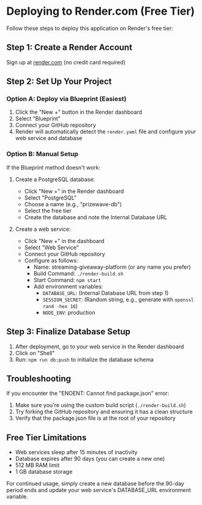 # Deploying to Render.com (Free Tier)

Follow these steps to deploy this application on Render's free tier:

## Step 1: Create a Render Account

Sign up at [render.com](https://render.com) (no credit card required)

## Step 2: Set Up Your Project

### Option A: Deploy via Blueprint (Easiest)

1. Click the "New +" button in the Render dashboard
2. Select "Blueprint"
3. Connect your GitHub repository
4. Render will automatically detect the `render.yaml` file and configure your web service and database

### Option B: Manual Setup

If the Blueprint method doesn't work:

1. Create a PostgreSQL database:
   - Click "New +" in the Render dashboard
   - Select "PostgreSQL"
   - Choose a name (e.g., "prizewave-db")
   - Select the free tier
   - Create the database and note the Internal Database URL

2. Create a web service:
   - Click "New +" in the dashboard
   - Select "Web Service"
   - Connect your GitHub repository
   - Configure as follows:
     - Name: streaming-giveaway-platform (or any name you prefer)
     - Build Command: `./render-build.sh`
     - Start Command: `npm start`
     - Add environment variables:
       - `DATABASE_URL`: (Internal Database URL from step 1)
       - `SESSION_SECRET`: (Random string, e.g., generate with `openssl rand -hex 16`)
       - `NODE_ENV`: production

## Step 3: Finalize Database Setup

1. After deployment, go to your web service in the Render dashboard
2. Click on "Shell"
3. Run: `npm run db:push` to initialize the database schema

## Troubleshooting

If you encounter the "ENOENT: Cannot find package.json" error:

1. Make sure you're using the custom build script (`./render-build.sh`)
2. Try forking the GitHub repository and ensuring it has a clean structure
3. Verify that the package.json file is at the root of your repository

## Free Tier Limitations

- Web services sleep after 15 minutes of inactivity
- Database expires after 90 days (you can create a new one)
- 512 MB RAM limit
- 1 GB database storage

For continued usage, simply create a new database before the 90-day period ends and update your web service's DATABASE_URL environment variable.
